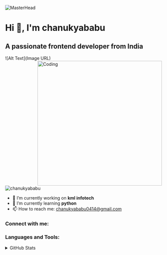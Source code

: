 <!-- Replace Image URLs with Direct Image URLs -->
![MasterHead](https://img.freepik.com/premium-vector/coder-developer-freelaner-focused-work-project-while-sitting-easy-chair_569013-337.jpg?w=740)

# Hi 👋, I'm chanukyababu
## A passionate frontend developer from India
![Alt Text](Image URL)
<img align="right" alt="Coding" width="400" src="https://img.freepik.com/premium-vector/coder-developer-freelaner-focused-work-project-while-sitting-easy-chair_569013-337.jpg?w=740">

<p align="left">
  <img src="https://komarev.com/ghpvc/?username=chanukyababu&label=Profile%20views&color=0e75b6&style=flat" alt="chanukyababu" />
</p>

- 🔭 I’m currently working on **kml infotech**
- 🌱 I’m currently learning **python**
- 📫 How to reach me: [chanukyababu0414@gmail.com](mailto:chanukyababu0414@gmail.com)

### Connect with me:
<!-- Add links to your social profiles here -->

### Languages and Tools:
<!-- Add icons and descriptions for languages and tools you use -->

<details>
<summary>GitHub Stats</summary>
<p><img align="left" src="https://github-readme-stats.vercel.app/api/top-langs?username=chanukyababu&show_icons=true&locale=en&layout=compact" alt="chanukyababu" /></p>
<p>&nbsp;<img align="center" src="https://github-readme-stats.vercel.app/api?username=chanukyababu&show_icons=true&locale=en" alt="chanukyababu" /></p>
<p><img align="center" src="https://github-readme-streak-stats.herokuapp.com/?user=chanukyababu&" alt="chanukyababu" /></p>
</details>
